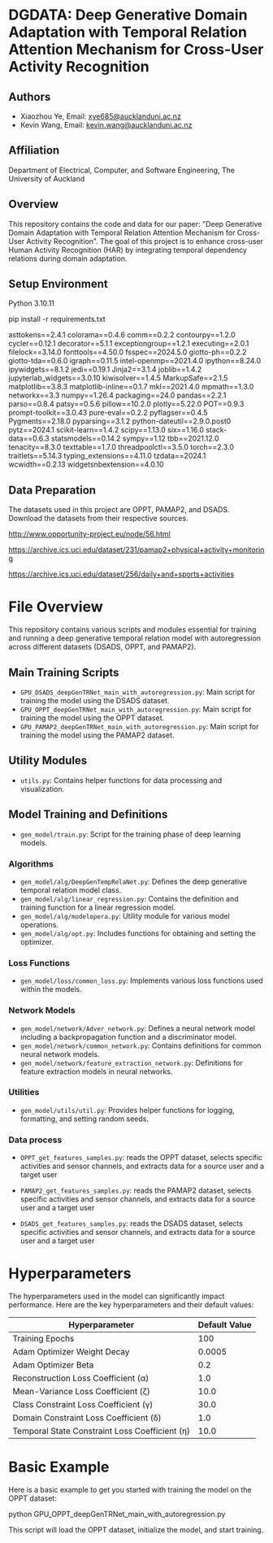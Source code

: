 # DGDATA: Deep Generative Domain Adaptation with Temporal Relation Attention Mechanism for Cross-User Activity Recognition

## Authors
- Xiaozhou Ye, Email: xye685@aucklanduni.ac.nz
- Kevin Wang, Email: kevin.wang@aucklanduni.ac.nz

## Affiliation
Department of Electrical, Computer, and Software Engineering, The University of Auckland

## Overview

This repository contains the code and data for our paper: "Deep Generative Domain Adaptation with Temporal Relation Attention Mechanism for Cross-User Activity Recognition". The goal of this project is to enhance cross-user Human Activity Recognition (HAR) by integrating temporal dependency relations during domain adaptation.

## Setup Environment
Python 3.10.11

pip install -r requirements.txt

asttokens==2.4.1
colorama==0.4.6
comm==0.2.2
contourpy==1.2.0
cycler==0.12.1
decorator==5.1.1
exceptiongroup==1.2.1
executing==2.0.1
filelock==3.14.0
fonttools==4.50.0
fsspec==2024.5.0
giotto-ph==0.2.2
giotto-tda==0.6.0
igraph==0.11.5
intel-openmp==2021.4.0
ipython==8.24.0
ipywidgets==8.1.2
jedi==0.19.1
Jinja2==3.1.4
joblib==1.4.2
jupyterlab_widgets==3.0.10
kiwisolver==1.4.5
MarkupSafe==2.1.5
matplotlib==3.8.3
matplotlib-inline==0.1.7
mkl==2021.4.0
mpmath==1.3.0
networkx==3.3
numpy==1.26.4
packaging==24.0
pandas==2.2.1
parso==0.8.4
patsy==0.5.6
pillow==10.2.0
plotly==5.22.0
POT==0.9.3
prompt-toolkit==3.0.43
pure-eval==0.2.2
pyflagser==0.4.5
Pygments==2.18.0
pyparsing==3.1.2
python-dateutil==2.9.0.post0
pytz==2024.1
scikit-learn==1.4.2
scipy==1.13.0
six==1.16.0
stack-data==0.6.3
statsmodels==0.14.2
sympy==1.12
tbb==2021.12.0
tenacity==8.3.0
texttable==1.7.0
threadpoolctl==3.5.0
torch==2.3.0
traitlets==5.14.3
typing_extensions==4.11.0
tzdata==2024.1
wcwidth==0.2.13
widgetsnbextension==4.0.10

## Data Preparation
The datasets used in this project are OPPT, PAMAP2, and DSADS. Download the datasets from their respective sources.

http://www.opportunity-project.eu/node/56.html

https://archive.ics.uci.edu/dataset/231/pamap2+physical+activity+monitoring

https://archive.ics.uci.edu/dataset/256/daily+and+sports+activities

# File Overview

This repository contains various scripts and modules essential for training and running a deep generative temporal relation model with autoregression across different datasets (DSADS, OPPT, and PAMAP2).

## Main Training Scripts

- `GPU_DSADS_deepGenTRNet_main_with_autoregression.py`: Main script for training the model using the DSADS dataset.
- `GPU_OPPT_deepGenTRNet_main_with_autoregression.py`: Main script for training the model using the OPPT dataset.
- `GPU_PAMAP2_deepGenTRNet_main_with_autoregression.py`: Main script for training the model using the PAMAP2 dataset.

## Utility Modules

- `utils.py`: Contains helper functions for data processing and visualization.

## Model Training and Definitions

- `gen_model/train.py`: Script for the training phase of deep learning models.

### Algorithms

- `gen_model/alg/DeepGenTempRelaNet.py`: Defines the deep generative temporal relation model class.
- `gen_model/alg/linear_regression.py`: Contains the definition and training function for a linear regression model.
- `gen_model/alg/modelopera.py`: Utility module for various model operations.
- `gen_model/alg/opt.py`: Includes functions for obtaining and setting the optimizer.

### Loss Functions

- `gen_model/loss/common_loss.py`: Implements various loss functions used within the models.

### Network Models

- `gen_model/network/Adver_network.py`: Defines a neural network model including a backpropagation function and a discriminator model.
- `gen_model/network/common_network.py`: Contains definitions for common neural network models.
- `gen_model/network/feature_extraction_network.py`: Definitions for feature extraction models in neural networks.

### Utilities

- `gen_model/utils/util.py`: Provides helper functions for logging, formatting, and setting random seeds.

### Data process

- `OPPT_get_features_samples.py`: reads the OPPT dataset, selects specific activities and sensor channels, and extracts data for a source user and a target user

- `PAMAP2_get_features_samples.py`: reads the PAMAP2 dataset, selects specific activities and sensor channels, and extracts data for a source user and a target user

- `DSADS_get_features_samples.py`: reads the DSADS dataset, selects specific activities and sensor channels, and extracts data for a source user and a target user

# Hyperparameters

The hyperparameters used in the model can significantly impact performance. Here are the key hyperparameters and their default values:

| Hyperparameter                          | Default Value |
|-----------------------------------------|---------------|
| Training Epochs                         | 100           |
| Adam Optimizer Weight Decay             | 0.0005        |
| Adam Optimizer Beta                     | 0.2           |
| Reconstruction Loss Coefficient (α)     | 1.0           |
| Mean-Variance Loss Coefficient (ζ)      | 10.0          |
| Class Constraint Loss Coefficient (γ)   | 30.0          |
| Domain Constraint Loss Coefficient (δ)  | 1.0           |
| Temporal State Constraint Loss Coefficient (η) | 10.0   |


# Basic Example
Here is a basic example to get you started with training the model on the OPPT dataset:

python GPU_OPPT_deepGenTRNet_main_with_autoregression.py

This script will load the OPPT dataset, initialize the model, and start training.
